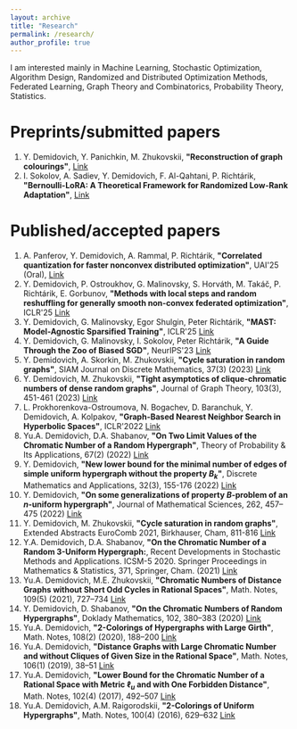 ```yaml
---
layout: archive
title: "Research"
permalink: /research/
author_profile: true
---
```


I am interested mainly in Machine Learning, Stochastic Optimization, Algorithm Design, Randomized and Distributed Optimization Methods, Federated Learning, Graph Theory and Combinatorics, Probability Theory, Statistics.

Preprints/submitted papers
=====

1. Y. Demidovich, Y. Panichkin, M. Zhukovskii, **"Reconstruction of graph colourings"**, [Link](https://arxiv.org/abs/2308.01671)
1. I. Sokolov, A. Sadiev, Y. Demidovich, F. Al-Qahtani, P. Richtárik, **"Bernoulli-LoRA: A Theoretical Framework for Randomized Low-Rank Adaptation"**, [Link](https://arxiv.org/abs/2508.03820)

Published/accepted papers
=====
1. A. Panferov, Y. Demidovich, A. Rammal, P. Richtárik, **"Correlated quantization for faster nonconvex distributed optimization"**, UAI'25 (Oral), [Link](https://openreview.net/forum?id=vrNwjhPHGL)
1. Y. Demidovich, P. Ostroukhov, G. Malinovsky, S. Horváth, M. Takáč, P. Richtárik, E. Gorbunov, **"Methods with local steps and random reshuffling for generally smooth non-convex federated optimization"**, ICLR'25 [Link](https://arxiv.org/abs/2412.02781)
1. Y. Demidovich, G. Malinovsky, Egor Shulgin, Peter Richtárik, **"MAST: Model-Agnostic Sparsified Training"**, ICLR'25 [Link](https://arxiv.org/abs/2311.16086)
1. Y. Demidovich, G. Malinovsky, I. Sokolov, Peter Richtárik, **"A Guide Through the Zoo of Biased SGD"**, NeurIPS'23 [Link](https://arxiv.org/abs/2305.16296)
1. Y. Demidovich, A. Skorkin, M. Zhukovskii, **"Cycle saturation in random graphs"**, SIAM Journal on Discrete Mathematics, 37(3) (2023) [Link](https://epubs.siam.org/doi/10.1137/21M1456479)
1. Y. Demidovich, M. Zhukovskii, **"Tight asymptotics of clique-chromatic numbers of dense random graphs"**, Journal of Graph Theory, 103(3), 451-461 (2023) [Link](https://onlinelibrary.wiley.com/doi/10.1002/jgt.22927)
1. L. Prokhorenkova-Ostroumova, N. Bogachev, D. Baranchuk, Y. Demidovich, A. Kolpakov, **"Graph-Based Nearest Neighbor Search in Hyperbolic Spaces"**, ICLR'2022 [Link](https://openreview.net/forum?id=USIgIY6TNDe)
1. Yu.A. Demidovich, D.A. Shabanov, **"On Two Limit Values of the Chromatic Number of a Random Hypergraph"**, Theory of Probability & Its Applications, 67(2) (2022) [Link](https://epubs.siam.org/doi/abs/10.1137/S0040585X97T990861)
1. Y. Demidovich, **"New lower bound for the minimal number of edges of simple uniform hypergraph without the property $B_k$"**, Discrete Mathematics and Applications, 32(3), 155-176 (2022) [Link](https://www.degruyter.com/document/doi/10.1515/dma-2022-0015/html)
1. Y. Demidovich, **"On some generalizations of property $B$-problem of an $n$-uniform hypergraph"**, Journal of Mathematical Sciences, 262, 457–475 (2022) [Link](https://link.springer.com/article/10.1007/s10958-022-05828-6)
1. Y. Demidovich, M. Zhukovskii, **"Cycle saturation in random graphs"**, Extended Abstracts EuroComb 2021, Birkhauser, Cham, 811-816 [Link](https://link.springer.com/chapter/10.1007/978-3-030-83823-2_129)
1. Y.A. Demidovich, D.A. Shabanov, **"On the Chromatic Number of a Random 3-Uniform Hypergraph:**, Recent Developments in Stochastic Methods and Applications. ICSM-5 2020. Springer Proceedings in Mathematics & Statistics, 371, Springer, Cham. (2021) [Link](https://www.springerprofessional.de/en/on-the-chromatic-number-of-a-random-3-uniform-hypergraph/19534586)
1. Yu.A. Demidovich, M.E. Zhukovskii, **"Chromatic Numbers of Distance Graphs without Short Odd Cycles in Rational Spaces"**, Math. Notes, 109(5) (2021), 727–734 [Link](https://link.springer.com/article/10.1134/S0001434621050060)
1. Y. Demidovich, D. Shabanov, **"On the Chromatic Numbers of Random Hypergraphs"**, Doklady Mathematics, 102, 380–383 (2020) [Link](https://doi.org/10.1134/S1064562420050312)
1. Yu.A. Demidovich, **"2-Colorings of Hypergraphs with Large Girth"**, Math. Notes, 108(2) (2020), 188–200 [Link](https://link.springer.com/article/10.1134/S0001434620070202)
1. Yu.A. Demidovich, **"Distance Graphs with Large Chromatic Number and without Cliques of Given Size in the Rational Space"**, Math. Notes, 106(1) (2019), 38–51 [Link](https://link.springer.com/article/10.1134/S0001434619070046)
1. Yu.A. Demidovich, **"Lower Bound for the Chromatic Number of a Rational Space with Metric $\ell_u$ and with One Forbidden Distance"**, Math. Notes, 102(4) (2017), 492–507 [Link](https://link.springer.com/article/10.1134/S0001434617090218)
1. Yu.A. Demidovich, A.M. Raigorodskii, **"2-Colorings of Uniform Hypergraphs"**, Math. Notes, 100(4) (2016), 629–632 [Link](https://link.springer.com/article/10.1134/S0001434616090340)
 